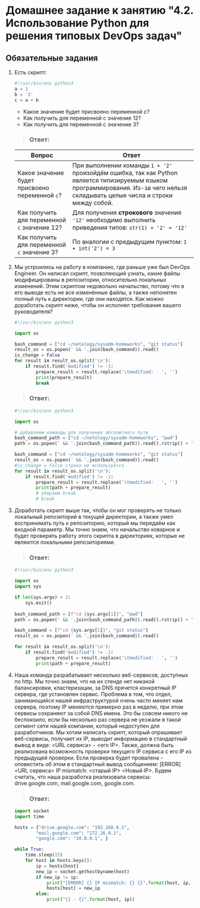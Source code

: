# Домашнее задание к занятию "4.2. Использование Python для решения типовых DevOps задач"

## Обязательные задания

1. Есть скрипт:
	```python
    #!/usr/bin/env python3
	a = 1
	b = '2'
	c = a + b
	```
	* Какое значение будет присвоено переменной c?
	* Как получить для переменной c значение 12?
	* Как получить для переменной c значение 3?

	>### Ответ:
	| Вопрос  | Ответ |
	| ------------- | ------------- |
	| Какое значение будет присвоено переменной `c`?  | При выполнении команды `1 + '2'` произойдём ошибка, так как Python является типизируемым языком программирования. Из-за чего нельзя складывать целые числа и строки между собой.  |
	| Как получить для переменной `c` значение 12?  | Для получения **строкового** значения `'12'` необходимо выполнить приведения типов: `str(1) + '2' = '12'` |
	| Как получить для переменной `c` значение 3?  | По аналогии с предыдущим пунктом: `1 + int('2') = 3` |

1. Мы устроились на работу в компанию, где раньше уже был DevOps Engineer. Он написал скрипт, позволяющий узнать, какие файлы модифицированы в репозитории, относительно локальных изменений. Этим скриптом недовольно начальство, потому что в его выводе есть не все изменённые файлы, а также непонятен полный путь к директории, где они находятся. Как можно доработать скрипт ниже, чтобы он исполнял требования вашего руководителя?

	```python
    #!/usr/bin/env python3

    import os

	bash_command = ["cd ~/netology/sysadm-homeworks", "git status"]
	result_os = os.popen(' && '.join(bash_command)).read()
    is_change = False
	for result in result_os.split('\n'):
        if result.find('modified') != -1:
            prepare_result = result.replace('\tmodified:   ', '')
            print(prepare_result)
            break

	```

	>### Ответ:
	```python
	#!/usr/bin/env python3

	import os

	# добавляем команды для получения абсолютного пути 
	bash_command_path = ["cd ~/netology/sysadm-homeworks", "pwd"]
	path = os.popen(' && '.join(bash_command_path)).read().rstrip() + '/'

	bash_command = ["cd ~/netology/sysadm-homeworks", "git status"]
	result_os = os.popen(' && '.join(bash_command)).read()
	#is_change = False строка не используется
	for result in result_os.split('\n'):
		if result.find('modified') != -1:
			prepare_result = result.replace('\tmodified:   ', '')
			print(path + prepare_result)
			# убираем break
			# break 
	```

1. Доработать скрипт выше так, чтобы он мог проверять не только локальный репозиторий в текущей директории, а также умел воспринимать путь к репозиторию, который мы передаём как входной параметр. Мы точно знаем, что начальство коварное и будет проверять работу этого скрипта в директориях, которые не являются локальными репозиториями.

	>### Ответ:
	```python
	#!/usr/bin/env python3

	import os
	import sys

	if len(sys.argv) < 2:
		sys.exit()
		
	bash_command_path = [f"cd {sys.argv[1]}", "pwd"]
	path = os.popen(' && '.join(bash_command_path)).read().rstrip() + '/'

	bash_command = [f"cd {sys.argv[1]}", "git status"]
	result_os = os.popen(' && '.join(bash_command)).read()
	
	for result in result_os.split('\n'):
		if result.find('modified') != -1:
			prepare_result = result.replace('\tmodified:   ', '')
			print(path + prepare_result)
	```

1. Наша команда разрабатывает несколько веб-сервисов, доступных по http. Мы точно знаем, что на их стенде нет никакой балансировки, кластеризации, за DNS прячется конкретный IP сервера, где установлен сервис. Проблема в том, что отдел, занимающийся нашей инфраструктурой очень часто меняет нам сервера, поэтому IP меняются примерно раз в неделю, при этом сервисы сохраняют за собой DNS имена. Это бы совсем никого не беспокоило, если бы несколько раз сервера не уезжали в такой сегмент сети нашей компании, который недоступен для разработчиков. Мы хотим написать скрипт, который опрашивает веб-сервисы, получает их IP, выводит информацию в стандартный вывод в виде: <URL сервиса> - <его IP>. Также, должна быть реализована возможность проверки текущего IP сервиса c его IP из предыдущей проверки. Если проверка будет провалена - оповестить об этом в стандартный вывод сообщением: [ERROR] <URL сервиса> IP mismatch: <старый IP> <Новый IP>. Будем считать, что наша разработка реализовала сервисы: drive.google.com, mail.google.com, google.com.

	>### Ответ:

	```python
	import socket
	import time

	hosts = {"drive.google.com": "192.168.0.1",
			"mail.google.com": "172.16.0.1",
			"google.com": "10.0.0.1", }

	while True:
		time.sleep(15)
		for host in hosts.keys():
			ip = hosts[host]
			new_ip = socket.gethostbyname(host)
			if new_ip != ip:
				print("[ERROR] {} IP mismatch: {} {}".format(host, ip, new_ip))
				hosts[host] = new_ip
			else:
				print("{} - {}".format(host, ip))
	```

